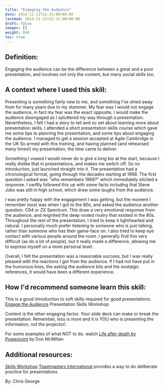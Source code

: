 ```yaml
---
title: "Engaging the Audience"
date: 2014-11-21T22:31:00+00:00
lastmod: 2014-11-21T22:31:00+00:00
draft: false
images: []
weight: 040
toc: true
---
```


## Definition:

Engaging the audience can be the difference between a great and a poor presentation, and involves not only the content, but many social skills too.

## A context where I used this skill:

Presenting is something fairly new to me, and something I've shied away from for many years due to my stammer.
My fear was I would not engage the audience, in fact my fear was the exact opposite, I would make the audience disengaged as I spluttered my way through a presentation.
Nevertheless, I felt I had a story to tell and so set about learning more about presentation skills.
I attended a short presentation skills course which gave me some tips to planning the presentation, and some tips about engaging the audience.
I managed to get a session accepted at Agile Cambridge in the UK So armed with this training, and having planned (and rehearsed many times!) my presentation, the time came to deliver.

Something I vowed I would never do is give a long bio at the start, because I really dislike that in presentations, and makes me switch off.
So no introduction, just launched straight into it.
The presentation had a chronological format, going through the decades starting at 1968.
The first question I asked was "who remembers 1968?" which immediately elicited a response.
I swiftly followed this up with some facts including that Steve Jobs was still in high school, which draw some laughs from the audience.

I was pretty happy with the engagement I was getting, but the moment I remember most was when I got to the 80s, and asked the audience another question\.
C64 or ZX Spectrum.
This draw a very emotional response from the audience, and reignited the deep rooted rivalry that existed in the 80s.
Throughout the rest of the presentation, I tried to keep it lighthearted and natural.
I personally much prefer listening to someone who is just talking, rather than someone who has their game-face on.
I also tried to keep eye contact with various people around the room.
I generally find this very difficult (as do a lot of people), but it really made a difference, allowing me to express myself on a more personal level.

Overall, I felt the presentation was a reasonable success, but I was really pleased with the reactions I got from the audience.
If I had not have put in the humorous lines, the asking the audience bits and the nostalgic references, it would have been a different experience.

## How I'd recommend someone learn this skill:

This is a good introduction to soft skills required for good presentations: [Engage the Audience](http://skillsworkshop.net/a1.html) Presentation Skills Workshop

Content is the other engaging factor.
Your slide deck can make or break the presentation.
Remember, less is more and it is YOU who is presenting the information, not the projector!.

For some examples of what NOT to do, watch [Life after death by Powerpoint](https://www.youtube.com/watch?v=lpvgfmEU2Ck) by Don McMillan.

## Additional resources:

[Skills Workshop](http://skillsworkshop.net/)
[Toastmasters International](http://www.toastmasters.org/) provides a way to do deliberate practice for presentations

By: Chris George

